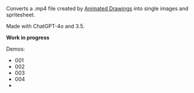 Converts a .mp4 file created by [Animated Drawings](https://sketch.metademolab.com/canvas) into single images and spritesheet.

Made with ChatGPT-4o and 3.5.

**Work in progress**

Demos:
- 001
- 002
- 003
- 004
- 
